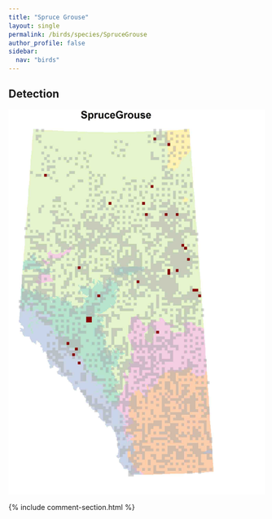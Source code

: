 ```yaml
---
title: "Spruce Grouse"
layout: single
permalink: /birds/species/SpruceGrouse
author_profile: false
sidebar:
  nav: "birds"
---
```


<h2>Detection</h2>

![](/assets/images/birds/SpruceGrouse/det.jpg)

{% include comment-section.html %}
